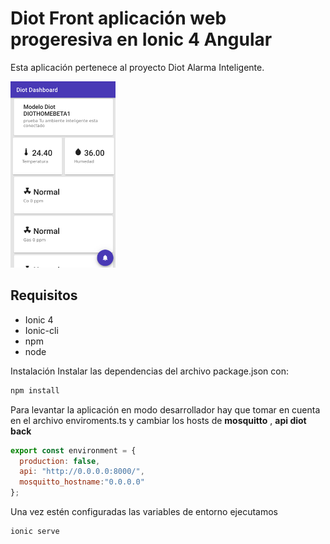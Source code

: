 # Diot Front aplicación web progeresiva en Ionic 4 Angular

Esta aplicación pertenece  al proyecto Diot Alarma Inteligente.

![Drag Racing](diot-front.png)


## Requisitos
* Ionic 4
* Ionic-cli
* npm
* node

Instalación
Instalar las dependencias del archivo package.json con:
``` bat
npm install
```
Para levantar la aplicación en modo desarrollador hay que tomar en cuenta en el archivo enviroments.ts y cambiar los hosts de **mosquitto** , **api diot back**

``` js
export const environment = {
  production: false,
  api: "http://0.0.0.0:8000/",
  mosquitto_hostname:"0.0.0.0"
};
```

Una vez estén configuradas las variables de entorno ejecutamos
``` bat
ionic serve
```
